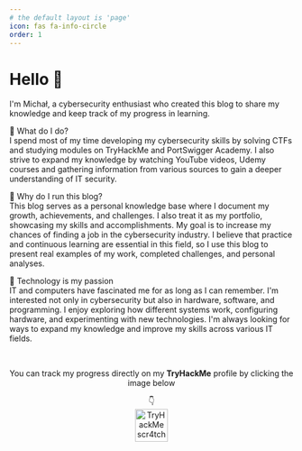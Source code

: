```yaml
---
# the default layout is 'page'
icon: fas fa-info-circle
order: 1
---
```



# Hello 👋


 I'm Michał, a cybersecurity enthusiast who created this blog to share my knowledge and keep track of my progress in learning.

🔹 What do I do?
<Br>I spend most of my time developing my cybersecurity skills by solving CTFs and studying modules on TryHackMe and PortSwigger Academy. I also strive to expand my knowledge by watching YouTube videos, Udemy courses and gathering information from various sources to gain a deeper understanding of IT security.

🔹 Why do I run this blog?
<br>This blog serves as a personal knowledge base where I document my growth, achievements, and challenges. I also treat it as my portfolio, showcasing my skills and accomplishments. My goal is to increase my chances of finding a job in the cybersecurity industry. I believe that practice and continuous learning are essential in this field, so I use this blog to present real examples of my work, completed challenges, and personal analyses.

🔹 Technology is my passion
<Br>IT and computers have fascinated me for as long as I can remember. I'm interested not only in cybersecurity but also in hardware, software, and programming. I enjoy exploring how different systems work, configuring hardware, and experimenting with new technologies. I'm always looking for ways to expand my knowledge and improve my skills across various IT fields.


<br><center>You can track my progress directly on my **TryHackMe** profile by clicking the image below</center>
<center>👇</center>


<div align="center">
<a target="_blank" href="https://tryhackme.com/p/scr4tcher"><img height="58" title="TryHackMe Profile" alt="TryHackMe scr4tcher Profile" src="https://tryhackme-badges.s3.amazonaws.com/scr4tcher.png"></a>
</div>








